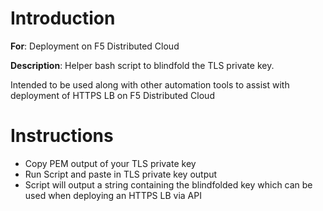 # **Introduction**

**For**: Deployment on F5 Distributed Cloud

**Description**: Helper bash script to blindfold the TLS private key.  

Intended to be used along with other automation tools to assist with deployment of HTTPS LB on F5 Distributed Cloud

# **Instructions**

* Copy PEM output of your TLS private key
* Run Script and paste in TLS private key output
* Script will output a string containing the blindfolded key which can be used when deploying an HTTPS LB via API
